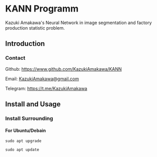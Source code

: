 # KANN Programm

Kazuki Amakawa's Neural Network in image segmentation and factory production statistic problem.

## Introduction

### Contact
Github: https://www.github.com/KazukiAmakawa/KANN

Email: KazukiAmakawa@gmail.com

Telegram: https://t.me/KazukiAmakawa


## Install and Usage

### Install Surrounding
#### For Ubuntu/Debain
`sudo apt upgrade` 

`sudo apt update` 